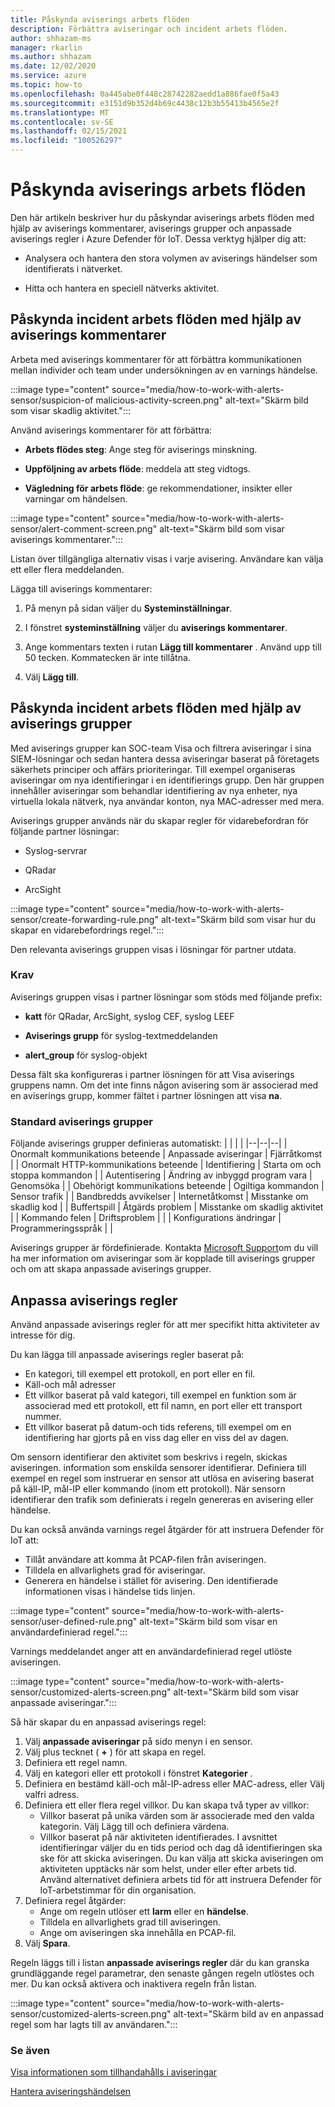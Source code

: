 ```yaml
---
title: Påskynda aviserings arbets flöden
description: Förbättra aviseringar och incident arbets flöden.
author: shhazam-ms
manager: rkarlin
ms.author: shhazam
ms.date: 12/02/2020
ms.service: azure
ms.topic: how-to
ms.openlocfilehash: 0a445abe0f448c28742282aedd1a886fae0f5a43
ms.sourcegitcommit: e3151d9b352d4b69c4438c12b3b55413b4565e2f
ms.translationtype: MT
ms.contentlocale: sv-SE
ms.lasthandoff: 02/15/2021
ms.locfileid: "100526297"
---
```

# <a name="accelerate-alert-workflows"></a>Påskynda aviserings arbets flöden

Den här artikeln beskriver hur du påskyndar aviserings arbets flöden med hjälp av aviserings kommentarer, aviserings grupper och anpassade aviserings regler i Azure Defender för IoT.  Dessa verktyg hjälper dig att:

- Analysera och hantera den stora volymen av aviserings händelser som identifierats i nätverket.

- Hitta och hantera en speciell nätverks aktivitet.

## <a name="accelerate-incident-workflows-by-using-alert-comments"></a>Påskynda incident arbets flöden med hjälp av aviserings kommentarer

Arbeta med aviserings kommentarer för att förbättra kommunikationen mellan individer och team under undersökningen av en varnings händelse.

:::image type="content" source="media/how-to-work-with-alerts-sensor/suspicion-of malicious-activity-screen.png" alt-text="Skärm bild som visar skadlig aktivitet.":::

Använd aviserings kommentarer för att förbättra:

- **Arbets flödes steg**: Ange steg för aviserings minskning.

- **Uppföljning av arbets flöde**: meddela att steg vidtogs.

- **Vägledning för arbets flöde**: ge rekommendationer, insikter eller varningar om händelsen.

:::image type="content" source="media/how-to-work-with-alerts-sensor/alert-comment-screen.png" alt-text="Skärm bild som visar aviserings kommentarer.":::

Listan över tillgängliga alternativ visas i varje avisering. Användare kan välja ett eller flera meddelanden.

Lägga till aviserings kommentarer:

1. På menyn på sidan väljer du **Systeminställningar**.

2. I fönstret **systeminställning** väljer du **aviserings kommentarer**.

3. Ange kommentars texten i rutan **Lägg till kommentarer** . Använd upp till 50 tecken. Kommatecken är inte tillåtna.

4. Välj **Lägg till**.

## <a name="accelerate-incident-workflows-by-using-alert-groups"></a>Påskynda incident arbets flöden med hjälp av aviserings grupper

Med aviserings grupper kan SOC-team Visa och filtrera aviseringar i sina SIEM-lösningar och sedan hantera dessa aviseringar baserat på företagets säkerhets principer och affärs prioriteringar. Till exempel organiseras aviseringar om nya identifieringar i en identifierings grupp. Den här gruppen innehåller aviseringar som behandlar identifiering av nya enheter, nya virtuella lokala nätverk, nya användar konton, nya MAC-adresser med mera.

Aviserings grupper används när du skapar regler för vidarebefordran för följande partner lösningar:

  - Syslog-servrar

  - QRadar

  - ArcSight

:::image type="content" source="media/how-to-work-with-alerts-sensor/create-forwarding-rule.png" alt-text="Skärm bild som visar hur du skapar en vidarebefordrings regel.":::

Den relevanta aviserings gruppen visas i lösningar för partner utdata. 

### <a name="requirements"></a>Krav

Aviserings gruppen visas i partner lösningar som stöds med följande prefix:

- **katt** för QRadar, ArcSight, syslog CEF, syslog LEEF

- **Aviserings grupp** för syslog-textmeddelanden

- **alert_group** för syslog-objekt

Dessa fält ska konfigureras i partner lösningen för att Visa aviserings gruppens namn. Om det inte finns någon avisering som är associerad med en aviserings grupp, kommer fältet i partner lösningen att visa **na**.

### <a name="default-alert-groups"></a>Standard aviserings grupper

Följande aviserings grupper definieras automatiskt:
|  |  |  |
|--|--|--|
| Onormalt kommunikations beteende | Anpassade aviseringar | Fjärråtkomst |
| Onormalt HTTP-kommunikations beteende | Identifiering | Starta om och stoppa kommandon |
| Autentisering | Ändring av inbyggd program vara | Genomsöka |
| Obehörigt kommunikations beteende | Ogiltiga kommandon | Sensor trafik |
| Bandbredds avvikelser | Internetåtkomst | Misstanke om skadlig kod |
| Buffertspill | Åtgärds problem | Misstanke om skadlig aktivitet |
| Kommando felen | Driftsproblem |  |
| Konfigurations ändringar | Programmeringsspråk |  |

Aviserings grupper är fördefinierade. Kontakta [Microsoft Support](https://support.microsoft.com/supportforbusiness/productselection?sapId=82c8f35-1b8e-f274-ec11-c6efdd6dd099)om du vill ha mer information om aviseringar som är kopplade till aviserings grupper och om att skapa anpassade aviserings grupper.

## <a name="customize-alert-rules"></a>Anpassa aviserings regler

Använd anpassade aviserings regler för att mer specifikt hitta aktiviteter av intresse för dig. 

Du kan lägga till anpassade aviserings regler baserat på:

- En kategori, till exempel ett protokoll, en port eller en fil.
- Käll-och mål adresser
- Ett villkor baserat på vald kategori, till exempel en funktion som är associerad med ett protokoll, ett fil namn, en port eller ett transport nummer.
- Ett villkor baserat på datum-och tids referens, till exempel om en identifiering har gjorts på en viss dag eller en viss del av dagen.

Om sensorn identifierar den aktivitet som beskrivs i regeln, skickas aviseringen.
information som enskilda sensorer identifierar. Definiera till exempel en regel som instruerar en sensor att utlösa en avisering baserat på käll-IP, mål-IP eller kommando (inom ett protokoll). När sensorn identifierar den trafik som definierats i regeln genereras en avisering eller händelse.

Du kan också använda varnings regel åtgärder för att instruera Defender för IoT att:

- Tillåt användare att komma åt PCAP-filen från aviseringen.
- Tilldela en allvarlighets grad för aviseringar.
- Generera en händelse i stället för avisering. Den identifierade informationen visas i händelse tids linjen.

:::image type="content" source="media/how-to-work-with-alerts-sensor/user-defined-rule.png" alt-text="Skärm bild som visar en användardefinierad regel.":::

Varnings meddelandet anger att en användardefinierad regel utlöste aviseringen.

:::image type="content" source="media/how-to-work-with-alerts-sensor/customized-alerts-screen.png" alt-text="Skärm bild som visar anpassade aviseringar.":::

Så här skapar du en anpassad aviserings regel:

1. Välj **anpassade aviseringar** på sido menyn i en sensor.
1. Välj plus tecknet ( **+** ) för att skapa en regel.
1. Definiera ett regel namn.
1. Välj en kategori eller ett protokoll i fönstret **Kategorier** .
1. Definiera en bestämd käll-och mål-IP-adress eller MAC-adress, eller Välj valfri adress.
1. Definiera ett eller flera regel villkor. Du kan skapa två typer av villkor:
    - Villkor baserat på unika värden som är associerade med den valda kategorin. Välj Lägg till och definiera värdena.
    - Villkor baserat på när aktiviteten identifierades. I avsnittet identifieringar väljer du en tids period och dag då identifieringen ska ske för att skicka aviseringen. Du kan välja att skicka aviseringen om aktiviteten upptäcks när som helst, under eller efter arbets tid. Använd alternativet definiera arbets tid för att instruera Defender för IoT-arbetstimmar för din organisation.
1. Definiera regel åtgärder: 
    - Ange om regeln utlöser ett **larm** eller en **händelse**.
    - Tilldela en allvarlighets grad till aviseringen.
    - Ange om aviseringen ska innehålla en PCAP-fil.
1. Välj **Spara**.

Regeln läggs till i listan **anpassade aviserings regler** där du kan granska grundläggande regel parametrar, den senaste gången regeln utlöstes och mer. Du kan också aktivera och inaktivera regeln från listan.

:::image type="content" source="media/how-to-work-with-alerts-sensor/customized-alerts-screen.png" alt-text="Skärm bild av en anpassad regel som har lagts till av användaren.":::

### <a name="see-also"></a>Se även

[Visa informationen som tillhandahålls i aviseringar](how-to-view-information-provided-in-alerts.md)

[Hantera aviseringshändelsen](how-to-manage-the-alert-event.md)
